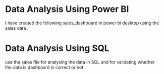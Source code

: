 # Data Analysis Using Power BI
I have created the following sales_dashboard in power bi desktop using the sales data .

# Data Analysis Using SQL
use the sales file for analysing the data in SQL and for validating whether the data is dashboard is correct or not.
